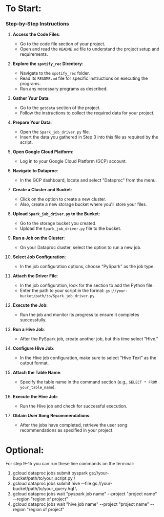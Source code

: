 # To Start: 

### Step-by-Step Instructions

1. **Access the Code Files**:
   - Go to the code file section of your project.
   - Open and read the `README.md` file to understand the project setup and requirements.

2. **Explore the `spotify_rec` Directory**:
   - Navigate to the `spotify_rec` folder.
   - Read its `README.md` file for specific instructions on executing the programs.
   - Run any necessary programs as described.

3. **Gather Your Data**:
   - Go to the `getdata` section of the project.
   - Follow the instructions to collect the required data for your project.

4. **Prepare Your Data**:
   - Open the `Spark_job_driver.py` file.
   - Insert the data you gathered in Step 3 into this file as required by the script.

5. **Open Google Cloud Platform**:
   - Log in to your Google Cloud Platform (GCP) account.

6. **Navigate to Dataproc**:
   - In the GCP dashboard, locate and select "Dataproc" from the menu.

7. **Create a Cluster and Bucket**:
   - Click on the option to create a new cluster.
   - Also, create a new storage bucket where you'll store your files.

8. **Upload `Spark_job_driver.py` to the Bucket**:
   - Go to the storage bucket you created.
   - Upload the `Spark_job_driver.py` file to the bucket.

9. **Run a Job on the Cluster**:
   - On your Dataproc cluster, select the option to run a new job.

10. **Select Job Configuration**:
    - In the job configuration options, choose "PySpark" as the job type.

11. **Attach the Driver File**:
    - In the job configuration, look for the section to add the Python file.
    - Enter the path to your script in the format: `gs://your-bucket/path/to/Spark_job_driver.py`.

12. **Execute the Job**:
    - Run the job and monitor its progress to ensure it completes successfully.

13. **Run a Hive Job**:
    - After the PySpark job, create another job, but this time select "Hive."

14. **Configure Hive Job**:
    - In the Hive job configuration, make sure to select "Hive Text" as the output format.

15. **Attach the Table Name**:
    - Specify the table name in the command section (e.g., `SELECT * FROM your_table_name`).

16. **Execute the Hive Job**:
    - Run the Hive job and check for successful execution.

17. **Obtain User Song Recommendations**:
    - After the jobs have completed, retrieve the user song recommendations as specified in your project.



# Optional:

For step 9-15 you can run these line commands on the terminal:
1. gcloud dataproc jobs submit pyspark gs://your-bucket/path/to/your_script.py \
2. gcloud dataproc jobs submit hive --file gs://your-bucket/path/to/your_query.hql \
3. gcloud dataproc jobs wait "pyspark job name" --project "project name" --region "region of project"
4. gcloud dataproc jobs wait "hive job name" --project "project name" --region "region of project"
